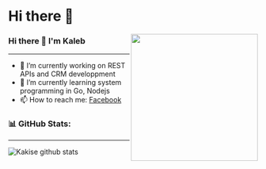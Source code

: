 # Hi there 👋

<div align="left">
  <a href="https://api.daily.dev/get?r=omBratteng" target="_blank">
    <img
      width="256"
      align="right"
      src="https://api.daily.dev/devcards/efbc60114ce047e4bf1daa59f724df61.png"
    />
  </a>
</div>


### Hi there 👋 I'm Kaleb
---

- 🔭 I’m currently working on REST APIs and CRM developpment
- 🌱 I’m currently learning system programming in Go, Nodejs
- 📫 How to reach me: [Facebook](https://fb.com/kien2929) 

### 📊 GitHub Stats:
---
![Kakise github stats](https://github-readme-stats.vercel.app/api?username=kien2929&theme=radical&show_icons=true&count_private=true)
